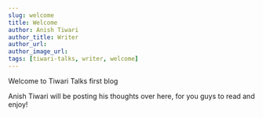 ```yaml
---
slug: welcome
title: Welcome
author: Anish Tiwari
author_title: Writer
author_url: 
author_image_url: 
tags: [tiwari-talks, writer, welcome]
---
```

Welcome to Tiwari Talks first blog
<!--truncate-->
Anish Tiwari will be posting his thoughts over here, for you guys to read and enjoy!